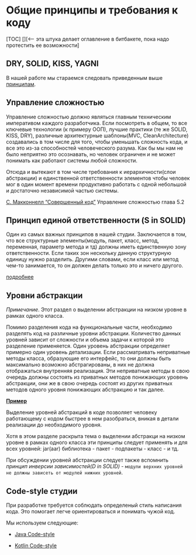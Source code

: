 # Общие принципы и требования к коду

[TOC] [][<-- эта штука делает оглавление в битбакете, пока надо протестить ее возможности]

## DRY, SOLID, KISS, YAGNI

В нашей работе мы стараемся следовать приведенным выше [принципам](http://www.stijit.com/web-tips/dry-kiss-solid-yagni).

## Управление сложностью

Управление сложностью должно являться главным техническим императивом каждого
разработчика. Если посмотреть в общем, то все ключевые технологии (к примеру ООП),
лучшие практики (те же SOLID, KISS, DRY), различные архитектурные шаблоны(MVC,
CleanArchitecture) создавались в том числе для того, чтобы уменьшать
сложность кода, и все это из-за способностей человеческого разума. Как бы
мы нам не было неприятно это осознавать, но человек ограничен и не может
понимать как работают системы любой сложности.

Отсюда и вытекают в том числе требования к иерархичности(слои абстракции) и
единственной ответственности элементов чтобы человек мог в один момент времени
продуктивно работать с одной небольшой и достаточно независимой
частью системы.

[С. Макконнелл “Совершенный код”](https://drive.google.com/file/d/0B9HiaK6QQBxKZndPcDBIVUhlb3c/view) Управление сложностью глава 5.2

## Принцип единой ответственности (S in SOLID)

Один из самых важных принципов в нашей студии. Заключается в том, что все структурные элементы(модуль, пакет, класс, метод,
переменная, параметр метода и тд) должны иметь единственную зону ответственности.
Если таких зон нескольку данную структурную единицу нужно разделить.
Другими словами, если класс или метод чем-то занимается, то он должен
делать только это и ничего другого.

[подробнее](https://ru.wikipedia.org/wiki/%D0%9F%D1%80%D0%B8%D0%BD%D1%86%D0%B8%D0%BF_%D0%B5%D0%B4%D0%B8%D0%BD%D1%81%D1%82%D0%B2%D0%B5%D0%BD%D0%BD%D0%BE%D0%B9_%D0%BE%D1%82%D0%B2%D0%B5%D1%82%D1%81%D1%82%D0%B2%D0%B5%D0%BD%D0%BD%D0%BE%D1%81%D1%82%D0%B8)

## Уровни абстракции

*Примечание*. Этот раздел о выделении абстракции на низком уровне в рамках
одного класса.

Помимо разделения кода на функциональные части, необходимо разделять код на
различные уровни абстракции. Количество данных уровней зависит от сложности
и объема задачи к которой это разделение применяется.
Один уровень абстракции определяет примерно один уровень детализации.
Если рассматривать неприватные методы класса, образующие его интерфейс,
то они должны быть максимально возможно абстрагированы, в них не должна
отображаться внутренняя реализация. Эти неприватные методы в свою очередь
должны состоять из приватных методов понижающих уровень абстракции, они же
в свою очередь состоят из других приватных методов одного уровня понижающих
абстракцию и так далее.

[**Пример**](https://gist.github.com/icebail/aab425a46efab03a1024df5dbc553763)

Выделение уровней абстракций в коде позволяет человеку работающему с кодом
быстрее в нем разобраться, вникая в детали реализации до необходимого уровня.

Хотя в этом разделе раскрыта тема о выделении абстракци на низком уровне
в рамках одного класса эти принципы следует применять и для всех уровней:
 jar(aar) библиотека - пакет - подпакеты - класс - и тд.

При обсуждении уровней абстракции следует также вспомнить *принцип инверсии
зависимостей(D in SOLID)* - `модули верхних уровней не должны зависеть от
модулей нижних уровней`.

## Code-style студии

При разработке требуется соблюдать определеный стиль написания кода. Это помогает
легче ориентироваться и понимать чужой код.

Мы используем следующие:

- [Java Code-style](codestyle/java_codestyle.md)

- [Kotlin Code-style](codestyle/kotlin_codestyle.md)